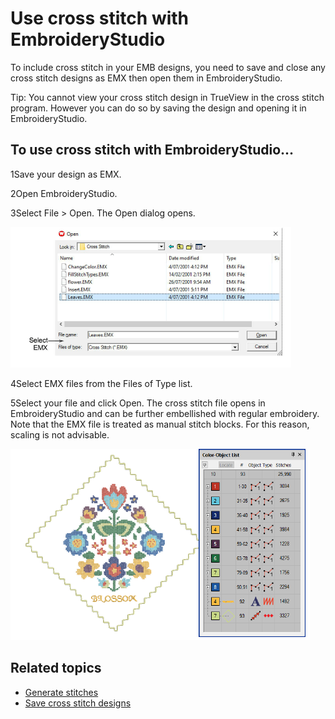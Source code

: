 # Use cross stitch with EmbroideryStudio

To include cross stitch in your EMB designs, you need to save and close any cross stitch designs as EMX then open them in EmbroideryStudio.

Tip: You cannot view your cross stitch design in TrueView in the cross stitch program. However you can do so by saving the design and opening it in EmbroideryStudio.

## To use cross stitch with EmbroideryStudio...

1Save your design as EMX.

2Open EmbroideryStudio.

3Select File > Open. The Open dialog opens.

![OpenEMX.png](assets/OpenEMX.png)

4Select EMX files from the Files of Type list.

5Select your file and click Open. The cross stitch file opens in EmbroideryStudio and can be further embellished with regular embroidery. Note that the EMX file is treated as manual stitch blocks. For this reason, scaling is not advisable.

![cross-stitch_essentials00046.png](assets/cross-stitch_essentials00046.png)

## Related topics

- [Generate stitches](Generate_stitches)
- [Save cross stitch designs](Save_cross_stitch_designs)
